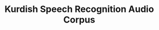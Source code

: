 ---
title: "Kurdish Speech Recognition Audio Corpus"
publishedDate: "2023-08-02"
mainPaperId: "paper-3"
paperIds: ["paper-3"]
githubUrl: "https://github.com/kailab/kurdish-speech-corpus"
description: "Large-scale audio corpus containing 1,000 hours of Kurdish speech from 500+ speakers across different dialects, ages, and regions. Includes high-quality transcriptions and speaker metadata."
structure: "WAV audio files (16kHz, mono), Transcript files with timestamps, Speaker metadata (demographics, dialect), Phonetic alignments"
cite: "Kareem, H., Ahmed, R., & Jamal, S. (2023). Kurdish Speech Recognition Audio Corpus. KaiLab Research Data Repository. https://doi.org/10.5281/kurd-speech-corpus.v1"
size: "12.5 GB"
license: "CC BY-NC 4.0"
format: ["WAV", "TXT", "JSON", "TextGrid"]
languages: ["Kurdish (Sorani)", "Kurdish (Kurmanji)", "Kurdish (Pehlewani)"]
domain: "Speech Recognition"
organizationIds: [1, 4]
draft: false
--- 